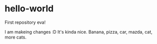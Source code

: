 # hello-world
First repository eva!

I am makeing changes :D
It's kinda nice. Banana, pizza, car, mazda, cat, more cats.
